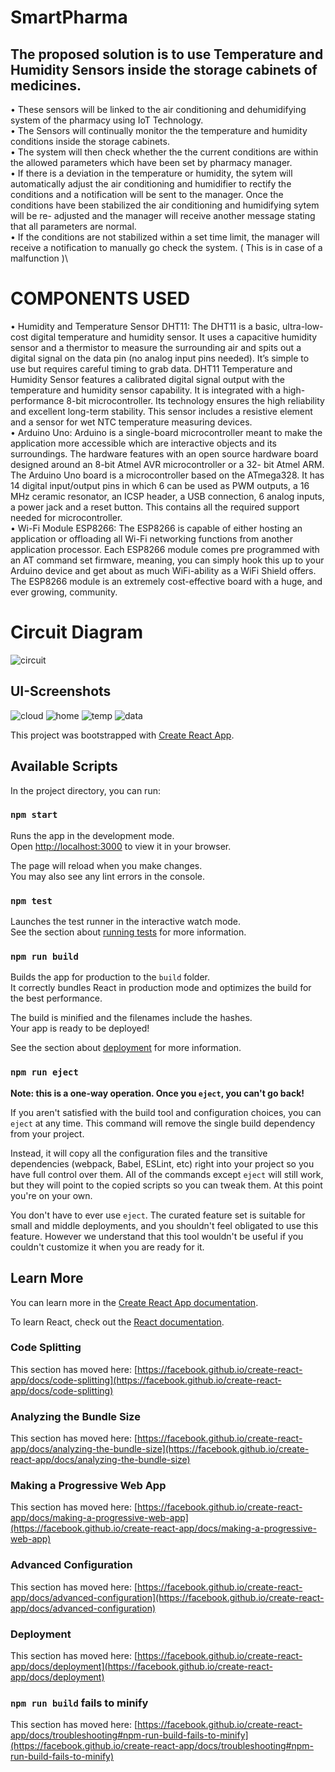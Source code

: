 # SmartPharma

## The proposed solution is to use Temperature and Humidity Sensors inside the storage cabinets of medicines. 
•	These sensors will be linked to the air conditioning and dehumidifying system of the pharmacy using IoT Technology. \
•	The Sensors will continually monitor the the temperature and humidity conditions inside the storage cabinets. \
•	The system will then check whether the the current conditions are within the allowed parameters which have been set by pharmacy manager. \
•	If there is a deviation in the temperature or humidity, the sytem will automatically adjust the air conditioning and humidifier to rectify the conditions and a notification will be sent to the manager. Once the conditions have been stabilized the air conditioning and humidifying sytem will be re- adjusted and the manager will receive another message stating that all parameters are normal. \
•	If the conditions are not stabilized within a set time limit, the manager will receive a notification to manually go check the system. ( This is in case of a malfunction )\
# COMPONENTS USED
• Humidity and Temperature Sensor DHT11: 
The DHT11 is a basic, ultra-low-cost digital temperature and humidity sensor. It uses a capacitive humidity sensor and a thermistor to measure the surrounding air and spits out a digital signal on the data pin (no analog input pins needed). It’s simple to use but requires careful timing to grab data. DHT11 Temperature and Humidity Sensor features a calibrated digital signal output with the temperature and humidity sensor capability. It is integrated with a high-performance 8-bit microcontroller. 
Its technology ensures the high reliability and excellent long-term stability. This sensor includes a resistive element and a sensor for wet NTC temperature measuring devices. \
• Arduino Uno: 
Arduino is a single-board microcontroller meant to make the application more accessible which are interactive objects and its surroundings. The hardware features with an open source hardware board designed around an 8-bit Atmel AVR microcontroller or a 32- bit Atmel ARM. 
The Arduino Uno board is a microcontroller based on the ATmega328. It has 14 digital input/output pins in which 6 can be used as PWM outputs, a 16 MHz ceramic resonator, an ICSP header, a USB connection, 6 analog inputs, a power jack and a reset button. This contains all the required support needed for microcontroller. \
• Wi-Fi Module ESP8266: 
The ESP8266 is capable of either hosting an application or offloading all Wi-Fi networking functions from another application processor. Each ESP8266 module comes pre programmed with an AT command set firmware, meaning, you can simply hook this up to your Arduino device and get about as much WiFi-ability as a WiFi Shield offers. 
The ESP8266 module is an extremely cost-effective board with a huge, and ever growing, community.

# Circuit Diagram
![circuit](https://github.com/parthsharma1410/SmartPharma/blob/main/public/ss6.png)

## UI-Screenshots

![cloud](https://github.com/parthsharma1410/SmartPharma/blob/main/public/ss1.png)
![home](https://github.com/parthsharma1410/SmartPharma/blob/main/public/ss2.png)
![temp](https://github.com/parthsharma1410/SmartPharma/blob/main/public/ss3.png)
![data](https://github.com/parthsharma1410/SmartPharma/blob/main/public/ss4.png)

This project was bootstrapped with [Create React App](https://github.com/facebook/create-react-app).

## Available Scripts

In the project directory, you can run:

### `npm start`

Runs the app in the development mode.\
Open [http://localhost:3000](http://localhost:3000) to view it in your browser.

The page will reload when you make changes.\
You may also see any lint errors in the console.

### `npm test`

Launches the test runner in the interactive watch mode.\
See the section about [running tests](https://facebook.github.io/create-react-app/docs/running-tests) for more information.

### `npm run build`

Builds the app for production to the `build` folder.\
It correctly bundles React in production mode and optimizes the build for the best performance.

The build is minified and the filenames include the hashes.\
Your app is ready to be deployed!

See the section about [deployment](https://facebook.github.io/create-react-app/docs/deployment) for more information.

### `npm run eject`

**Note: this is a one-way operation. Once you `eject`, you can't go back!**

If you aren't satisfied with the build tool and configuration choices, you can `eject` at any time. This command will remove the single build dependency from your project.

Instead, it will copy all the configuration files and the transitive dependencies (webpack, Babel, ESLint, etc) right into your project so you have full control over them. All of the commands except `eject` will still work, but they will point to the copied scripts so you can tweak them. At this point you're on your own.

You don't have to ever use `eject`. The curated feature set is suitable for small and middle deployments, and you shouldn't feel obligated to use this feature. However we understand that this tool wouldn't be useful if you couldn't customize it when you are ready for it.

## Learn More

You can learn more in the [Create React App documentation](https://facebook.github.io/create-react-app/docs/getting-started).

To learn React, check out the [React documentation](https://reactjs.org/).

### Code Splitting

This section has moved here: [https://facebook.github.io/create-react-app/docs/code-splitting](https://facebook.github.io/create-react-app/docs/code-splitting)

### Analyzing the Bundle Size

This section has moved here: [https://facebook.github.io/create-react-app/docs/analyzing-the-bundle-size](https://facebook.github.io/create-react-app/docs/analyzing-the-bundle-size)

### Making a Progressive Web App

This section has moved here: [https://facebook.github.io/create-react-app/docs/making-a-progressive-web-app](https://facebook.github.io/create-react-app/docs/making-a-progressive-web-app)

### Advanced Configuration

This section has moved here: [https://facebook.github.io/create-react-app/docs/advanced-configuration](https://facebook.github.io/create-react-app/docs/advanced-configuration)

### Deployment

This section has moved here: [https://facebook.github.io/create-react-app/docs/deployment](https://facebook.github.io/create-react-app/docs/deployment)

### `npm run build` fails to minify

This section has moved here: [https://facebook.github.io/create-react-app/docs/troubleshooting#npm-run-build-fails-to-minify](https://facebook.github.io/create-react-app/docs/troubleshooting#npm-run-build-fails-to-minify)

